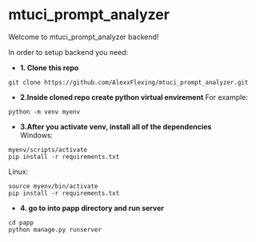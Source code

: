 # mtuci_prompt_analyzer
Welcome to mtuci_prompt_analyzer backend!

In order to setup backend you need:

 - **1. Clone this repo**
```
git clone https://github.com/AlexxFlexing/mtuci_prompt_analyzer.git
```
 - **2.Inside cloned repo create python virtual envirement**
  For example:
```
python -m venv myenv
```
- **3.After you activate venv, install all of the dependencies**  
Windows:  
```  
myenv/scripts/activate  
pip install -r requirements.txt  
```  
  Linux:
```
source myenv/bin/activate
pip install -r requirements.txt  
```
- **4. go to into papp directory and run server**
```
cd papp
python manage.py runserver
```
